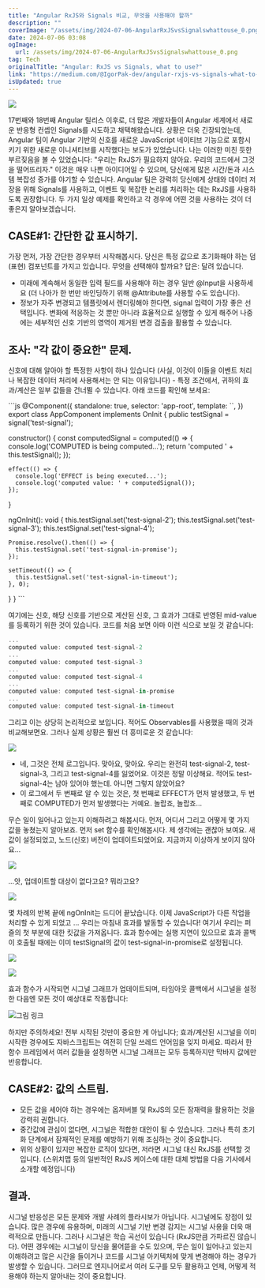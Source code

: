 ```yaml
---
title: "Angular RxJS와 Signals 비교, 무엇을 사용해야 할까"
description: ""
coverImage: "/assets/img/2024-07-06-AngularRxJSvsSignalswhattouse_0.png"
date: 2024-07-06 03:08
ogImage:
  url: /assets/img/2024-07-06-AngularRxJSvsSignalswhattouse_0.png
tag: Tech
originalTitle: "Angular: RxJS vs Signals, what to use?"
link: "https://medium.com/@IgorPak-dev/angular-rxjs-vs-signals-what-to-use-17f2655b7e9c"
isUpdated: true
---
```


![](/assets/img/2024-07-06-AngularRxJSvsSignalswhattouse_0.png)

17번째와 18번째 Angular 릴리스 이후로, 더 많은 개발자들이 Angular 세계에서 새로운 반응형 컨셉인 Signals를 시도하고 채택해왔습니다. 상황은 더욱 긴장되었는데, Angular 팀이 Angular 기반의 신호를 새로운 JavaScript 네이티브 기능으로 포함시키기 위한 새로운 이니셔티브를 시작했다는 보도가 있었습니다. 나는 이러한 미친 듯한 부르짖음을 볼 수 있었습니다: "우리는 RxJS가 필요하지 않아요. 우리의 코드에서 그것을 떨어뜨리자." 이것은 매우 나쁜 아이디어일 수 있으며, 당신에게 많은 시간/돈과 시스템 복잡성 증가를 야기할 수 있습니다. Angular 팀은 강력히 당신에게 상태와 데이터 저장을 위해 Signals를 사용하고, 이벤트 및 복잡한 논리를 처리하는 데는 RxJS를 사용하도록 권장합니다. 두 가지 일상 예제를 확인하고 각 경우에 어떤 것을 사용하는 것이 더 좋은지 알아보겠습니다.

## CASE#1: 간단한 값 표시하기.

가장 먼저, 가장 간단한 경우부터 시작해봅시다. 당신은 특정 값으로 초기화해야 하는 덤 (표현) 컴포넌트를 가지고 있습니다. 무엇을 선택해야 할까요? 답은: 달려 있습니다.

<div class="content-ad"></div>

- 미래에 계속해서 동일한 입력 필드를 사용해야 하는 경우 일반 @Input을 사용하세요 (더 나아가 한 번만 바인딩하기 위해 @Attribute를 사용할 수도 있습니다).
- 정보가 자주 변경되고 템플릿에서 렌더링해야 한다면, signal 입력이 가장 좋은 선택입니다. 변화에 적응하는 것 뿐만 아니라 효율적으로 실행할 수 있게 해주어 나중에는 세부적인 신호 기반의 영역이 제거된 변경 검출을 활용할 수 있습니다.

## 조사: "각 값이 중요한" 문제.

신호에 대해 알아야 할 특정한 사항이 하나 있습니다 (사실, 이것이 이들을 이벤트 처리나 복잡한 데이터 처리에 사용해서는 안 되는 이유입니다) - 특정 조건에서, 귀하의 효과/계산은 일부 값들을 건너뛸 수 있습니다. 아래 코드를 확인해 보세요:

\`\`\`js
@Component({
standalone: true,
selector: 'app-root',
template: \`\`,
})
export class AppComponent implements OnInit {
public testSignal = signal('test-signal');

constructor() {
const computedSignal = computed(() => {
console.log('COMPUTED is being computed...');
return 'computed ' + this.testSignal();
});

    effect(() => {
      console.log('EFFECT is being executed...');
      console.log('computed value: ' + computedSignal());
    });

}

ngOnInit(): void {
this.testSignal.set('test-signal-2');
this.testSignal.set('test-signal-3');
this.testSignal.set('test-signal-4');

    Promise.resolve().then(() => {
      this.testSignal.set('test-signal-in-promise');
    });

    setTimeout(() => {
      this.testSignal.set('test-signal-in-timeout');
    }, 0);

}
}
\`\`\`

<div class="content-ad"></div>

여기에는 신호, 해당 신호를 기반으로 계산된 신호, 그 효과가 그대로 반영된 mid-value를 등록하기 위한 것이 있습니다. 코드를 처음 보면 아마 이런 식으로 보일 것 같습니다:

```js
...
computed value: computed test-signal-2
...
computed value: computed test-signal-3
...
computed value: computed test-signal-4
...
computed value: computed test-signal-in-promise
...
computed value: computed test-signal-in-timeout
```

그리고 이는 상당히 논리적으로 보입니다. 적어도 Observables를 사용했을 때의 것과 비교해보면요. 그러나 실제 상황은 훨씬 더 흥미로운 것 같습니다:

![](/assets/img/2024-07-06-AngularRxJSvsSignalswhattouse_1.png)

<div class="content-ad"></div>

- 네, 그것은 전체 로그입니다. 맞아요, 맞아요. 우리는 완전히 test-signal-2, test-signal-3, 그리고 test-signal-4를 잃었어요. 이것은 정말 이상해요. 적어도 test-signal-4는 남아 있어야 했는데. 아니면 그렇지 않았어요?
- 이 로그에서 두 번째로 알 수 있는 것은, 첫 번째로 EFFECT가 먼저 발생했고, 두 번째로 COMPUTED가 먼저 발생했다는 거예요. 놀랍죠, 놀랍죠...

무슨 일이 일어나고 있는지 이해하려고 해봅시다. 먼저, 어디서 그리고 어떻게 몇 가지 값을 놓쳤는지 알아보죠. 먼저 set 함수를 확인해봅시다. 제 생각에는 괜찮아 보여요. 새 값이 설정되었고, 노드(신호) 버전이 업데이트되었어요. 지금까지 이상하게 보이지 않아요...

![](/assets/img/2024-07-06-AngularRxJSvsSignalswhattouse_2.png)

...앗, 업데이트할 대상이 없다고요? 뭐라고요?

<div class="content-ad"></div>

![](/assets/img/2024-07-06-AngularRxJSvsSignalswhattouse_3.png)

몇 차례의 반복 끝에 ngOnInit는 드디어 끝났습니다. 이제 JavaScript가 다른 작업을 처리할 수 있게 되었고 ... 우리는 마침내 효과를 발동할 수 있습니다! 여기서 우리는 퍼즐의 첫 부분에 대한 킷값을 가져옵니다. 효과 함수에는 실행 지연이 있으므로 효과 콜백이 호출될 때에는 이미 testSignal의 값이 test-signal-in-promise로 설정됩니다.

![](/assets/img/2024-07-06-AngularRxJSvsSignalswhattouse_4.png)

![](/assets/img/2024-07-06-AngularRxJSvsSignalswhattouse_5.png)

<div class="content-ad"></div>

효과 함수가 시작되면 시그널 그래프가 업데이트되며, 타임아웃 콜백에서 시그널을 설정한 다음엔 모든 것이 예상대로 작동합니다:

![그림 링크](/assets/img/2024-07-06-AngularRxJSvsSignalswhattouse_6.png)

하지만 주의하세요! 전부 시작된 것만이 중요한 게 아닙니다; 효과/계산된 시그널을 이미 시작한 경우에도 자바스크립트는 여전히 단일 쓰레드 언어임을 잊지 마세요. 따라서 한 함수 프레임에서 여러 값들을 설정하면 시그널 그래프는 모두 등록하지만 막바지 값에만 반응합니다.

## CASE#2: 값의 스트림.

<div class="content-ad"></div>

- 모든 값을 세어야 하는 경우에는 옵저버블 및 RxJS의 모든 잠재력을 활용하는 것을 강력히 권합니다.
- 중간값에 관심이 없다면, 시그널은 적합한 대안이 될 수 있습니다. 그러나 특히 초기화 단계에서 잠재적인 문제를 예방하기 위해 조심하는 것이 중요합니다.
- 위의 상황이 있지만 복잡한 로직이 있다면, 저라면 시그널 대신 RxJS를 선택할 것입니다. (스위치맵 등의 일반적인 RxJS 케이스에 대한 대체 방법을 다음 기사에서 소개할 예정입니다)

## 결과.

시그널 반응성은 모든 문제와 개발 사례의 플라시보가 아닙니다. 시그널에도 장점이 있습니다. 많은 경우에 유용하며, 미래의 시그널 기반 변경 감지는 시그널 사용을 더욱 매력적으로 만듭니다. 그러나 시그널은 학습 곡선이 있습니다 (RxJS만큼 가파르진 않습니다). 어떤 경우에는 시그널이 당신을 물어뜯을 수도 있으며, 무슨 일이 일어나고 있는지 이해하려고 많은 시간을 들이거나 코드를 시그널 아키텍처에 맞게 변경해야 하는 경우가 발생할 수 있습니다.
그러므로 엔지니어로서 여러 도구를 모두 활용하고 언제, 어떻게 적용해야 하는지 알아내는 것이 중요합니다.
